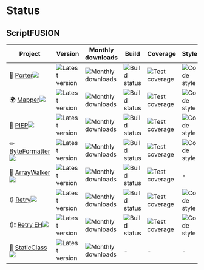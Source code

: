 Status
======

ScriptFUSION
------------

| Project          | Version | Monthly downloads | Build | Coverage | Style |
|------------------|---------|-------------------|-------|----------|-------|
|💄 [Porter][Porter]![][Pstr]|![][Pver]|![][Pmdl]|![][Pbld]|![][Pcov]|![][Psty]|
|🌍 [Mapper][Mapper]![][Mstr]|![][Mver]|![][Mmdl]|![][Mbld]|![][Mcov]|![][Msty]|
|📠 [PIEP][PIEP]![][Istr]|![][Iver]|![][Imdl]|![][Ibld]|![][Icov]|![][Isty]|
|✏ [ByteFormatter][BF]![][Bstr]|![][Bver]|![][Bmdl]|![][Bbld]|![][Bcov]|![][Bsty]|
|🏃 [ArrayWalker][AW]![][Astr]|![][Aver]|![][Amdl]|![][Abld]|![][Acov]|-|
|🔃 [Retry][Retry]![][Rstr]|![][Rver]|![][Rmdl]|![][Rbld]|![][Rcov]|![][Rsty]|
|🔃❗ [Retry EH][REH]![][R2str]|![][R2ver]|![][R2mdl]|![][R2bld]|![][R2cov]|![][R2sty]|
|📍 [StaticClass][SC]![][SCstr]|![][SCver]|![][SCmdl]|-|-|-|


  [Porter]: https://github.com/ScriptFUSION/Porter
  [Mapper]: https://github.com/ScriptFUSION/Mapper
  [PIEP]: https://github.com/ScriptFUSION/PHPUnit-Immediate-Exception-Printer
  [BF]: https://github.com/ScriptFUSION/ByteFormatter
  [AW]: https://github.com/ScriptFUSION/ArrayWalker
  [Retry]: https://github.com/ScriptFUSION/Retry
  [REH]: https://github.com/ScriptFUSION/Retry-exception-handlers
  [SC]: https://github.com/ScriptFUSION/StaticClass

  [Pstr]: https://img.shields.io/github/stars/scriptfusion/porter.svg?style=social
  [Pver]: https://poser.pugx.org/scriptfusion/porter/version "Latest version"
  [Ptdl]: https://poser.pugx.org/scriptfusion/porter/downloads "Total downloads"
  [Pmdl]: https://poser.pugx.org/scriptfusion/porter/d/monthly "Monthly downloads"
  [Pbld]: https://travis-ci.org/ScriptFUSION/Porter.svg?branch=master "Build status"
  [Pcov]: https://codecov.io/gh/ScriptFUSION/Porter/branch/master/graphs/badge.svg "Test coverage"
  [Psty]: https://styleci.io/repos/49824895/shield?style=flat "Code style"

  [Mstr]: https://img.shields.io/github/stars/scriptfusion/mapper.svg?style=social
  [Mver]: https://poser.pugx.org/scriptfusion/mapper/version "Latest version"
  [Mtdl]: https://poser.pugx.org/scriptfusion/mapper/downloads "Total downloads"
  [Mmdl]: https://poser.pugx.org/scriptfusion/mapper/d/monthly "Monthly downloads"
  [Mbld]: https://travis-ci.org/ScriptFUSION/Mapper.svg?branch=master "Build status"
  [Mcov]: https://coveralls.io/repos/ScriptFUSION/Mapper/badge.svg "Test coverage"
  [Msty]: https://styleci.io/repos/59734709/shield?style=flat "Code style"

  [Istr]: https://img.shields.io/github/stars/scriptfusion/phpunit-immediate-exception-printer.svg?style=social
  [Iver]: https://poser.pugx.org/scriptfusion/phpunit-immediate-exception-printer/version "Latest version"
  [Itdl]: https://poser.pugx.org/scriptfusion/phpunit-immediate-exception-printer/downloads "Total downloads"
  [Imdl]: https://poser.pugx.org/scriptfusion/phpunit-immediate-exception-printer/d/monthly "Monthly downloads"
  [Ibld]: https://travis-ci.org/ScriptFUSION/PHPUnit-Immediate-Exception-Printer.svg?branch=master "Build status"
  [Icov]: https://codecov.io/gh/ScriptFUSION/PHPUnit-Immediate-Exception-Printer/branch/master/graphs/badge.svg "Test coverage"
  [Isty]: https://styleci.io/repos/83920053/shield?style=flat "Code style"

  [Bstr]: https://img.shields.io/github/stars/scriptfusion/byteformatter.svg?style=social
  [Bver]: https://poser.pugx.org/scriptfusion/byte-formatter/version "Latest version"
  [Btdl]: https://poser.pugx.org/scriptfusion/byte-formatter/downloads "Total downloads"
  [Bmdl]: https://poser.pugx.org/scriptfusion/byte-formatter/d/monthly "Monthly downloads"
  [Bbld]: https://travis-ci.org/ScriptFUSION/ByteFormatter.svg?branch=master "Build status"
  [Bcov]: https://coveralls.io/repos/ScriptFUSION/ByteFormatter/badge.svg "Test coverage"
  [Bsty]: https://styleci.io/repos/18541340/shield?style=flat "Code style"

  [Astr]: https://img.shields.io/github/stars/scriptfusion/arraywalker.svg?style=social
  [Aver]: https://poser.pugx.org/scriptfusion/array-walker/version "Latest version"
  [Atdl]: https://poser.pugx.org/scriptfusion/array-walker/downloads "Total downloads"
  [Amdl]: https://poser.pugx.org/scriptfusion/array-walker/d/monthly "Monthly downloads"
  [Abld]: https://travis-ci.org/ScriptFUSION/ArrayWalker.svg?branch=master "Build status"
  [Acov]: https://coveralls.io/repos/ScriptFUSION/ArrayWalker/badge.svg "Test coverage"

  [Rstr]: https://img.shields.io/github/stars/scriptfusion/retry.svg?style=social
  [Rver]: https://poser.pugx.org/scriptfusion/retry/version "Latest version"
  [Rtdl]: https://poser.pugx.org/scriptfusion/retry/downloads "Total downloads"
  [Rmdl]: https://poser.pugx.org/scriptfusion/retry/d/monthly "Monthly downloads"
  [Rbld]: https://travis-ci.org/ScriptFUSION/Retry.svg?branch=master "Build status"
  [Rcov]: https://coveralls.io/repos/ScriptFUSION/Retry/badge.svg "Test coverage"
  [Rsty]: https://styleci.io/repos/62990558/shield?style=flat "Code style"

  [R2str]: https://img.shields.io/github/stars/scriptfusion/retry-exception-handlers.svg?style=social
  [R2ver]: https://poser.pugx.org/scriptfusion/retry-exception-handlers/version "Latest version"
  [R2tdl]: https://poser.pugx.org/scriptfusion/retry-exception-handlers/downloads "Total downloads"
  [R2mdl]: https://poser.pugx.org/scriptfusion/retry-exception-handlers/d/monthly "Monthly downloads"
  [R2bld]: https://travis-ci.org/ScriptFUSION/Retry-exception-handlers.svg?branch=master "Build status"
  [R2cov]: https://coveralls.io/repos/ScriptFUSION/Retry-exception-handlers/badge.svg "Test coverage"
  [R2sty]: https://styleci.io/repos/76198855/shield?style=flat "Code style"

  [SCstr]: https://img.shields.io/github/stars/scriptfusion/staticclass.svg?style=social
  [SCver]: https://poser.pugx.org/scriptfusion/static-class/version "Latest version"
  [SCtdl]: https://poser.pugx.org/scriptfusion/static-class/downloads "Total downloads"
  [SCmdl]: https://poser.pugx.org/scriptfusion/static-class/d/monthly "Monthly downloads"
